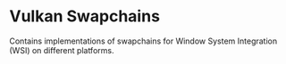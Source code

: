 # Vulkan Swapchains

Contains implementations of swapchains for Window System Integration (WSI) on
different platforms.
